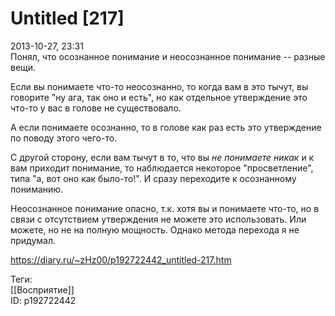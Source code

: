 Untitled [217]
===============

   
 2013-10-27, 23:31   
  Понял, что осознанное понимание и неосознанное понимание -- разные вещи.   
   
 Если вы понимаете что-то неосознанно, то когда вам в это тычут, вы говорите "ну ага, так оно и есть", но как отдельное утверждение это что-то у вас в голове не существовало.   
   
 А если понимаете осознанно, то в голове как раз есть это утверждение по поводу этого чего-то.   
   
 С другой сторону, если вам тычут в то, что вы  *не понимаете никак*  и к вам приходит понимание, то наблюдается некоторое "просветление", типа "а, вот оно как было-то!". И сразу переходите к осознанному пониманию.   
   
 Неосознанное понимание опасно, т.к. хотя вы и понимаете что-то, но в связи с отсутствием утверждения не можете это использовать. Или можете, но не на полную мощность. Однако метода перехода я не придумал.   
    
 <https://diary.ru/~zHz00/p192722442_untitled-217.htm>   
   
 Теги:   
 [[Восприятие]]   
 ID: p192722442